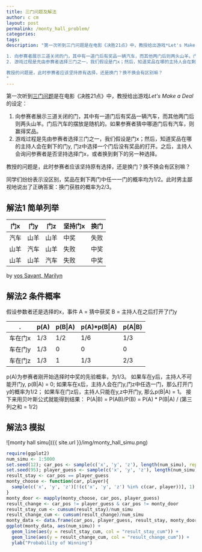 ```yaml
---
title: 三门问题及解法
author: c cm
layout: post
permalink: /monty_hall_problem/
categories:
tags:
description: "第一次听到三门问题是在电影《决胜21点》中，教授给出游戏*Let's Make a Deal*的设定：

1. 向参赛者展示三道关闭的门，其中有一道门后有奖品一辆汽车，而其他两门后则两头山羊。门后汽车的摆放是随机的。如果参赛者猜中哪道门后有汽车，则赢得奖品。
2. 游戏过程是先由参赛者选择三门之一，我们假设是门x；然后，知道奖品在哪的主持人会在剩下的门y, 门z中选择一个门后没有奖品的打开。之后，主持人会询问参赛者是否坚持选择门x，或者换到剩下的另一种选择。

教授的问题是，此时参赛者应该坚持原有选择，还是换门？换不换会有区别嘛？
"
---
```



第一次听到[三门问题](http://en.wikipedia.org/wiki/Monty_Hall_problem)是在电影《决胜21点》中，教授给出游戏*Let's Make a Deal*的设定：

1. 向参赛者展示三道关闭的门，其中有一道门后有奖品一辆汽车，而其他两门后则两头山羊。门后汽车的摆放是随机的。如果参赛者猜中哪道门后有汽车，则赢得奖品。
2. 游戏过程是先由参赛者选择三门之一，我们假设是门x；然后，知道奖品在哪的主持人会在剩下的门y, 门z中选择一个门后没有奖品的打开。之后，主持人会询问参赛者是否坚持选择门x，或者换到剩下的另一种选择。

教授的问题是，此时参赛者应该坚持原有选择，还是换门？换不换会有区别嘛？

同学们纷纷表示没区别，奖品在剩下两门中任一一门的概率均为1/2。此时男主鄙视地说出了正确答案：换门获胜的概率为2/3。

## 解法1 简单列举
门x  | 门y   | 门z |坚持门x|换门
-----|------|-----|------|----
汽车 | 山羊  | 山羊 |中奖  |失败
山羊 | 汽车  | 山羊 |失败  |中奖
山羊 | 山羊  | 汽车 |失败  |中奖

by [vos Savant, Marilyn](http://marilynvossavant.com/game-show-problem/)

## 解法2 条件概率
假设参数者还是选择的x，事件
A = 猜中获奖
B = 主持人在之后打开了门y

 .     | p(A) | p(B\|A) |p(A)*p(B\|A)|p(A\|B)
-------|------|---------|------------|----
车在门x | 1/3  | 1/2     |1/6         |1/3
车在门y | 1/3  | 0       |0           |0
车在门z | 1/3  | 1       |1/3         |2/3

p(A)为参赛者刚开始选择时中奖的先验概率，为1/3。
如果车在y后，主持人不可能开门y, p(B|A) = 0;
如果车在x后，主持人会在门y,门z中任选一门，那么打开门y的概率为1/2；
如果车在门z后，主持人只能在y,z中开门y, 那么p(B|A) = 1。
接下来用贝叶斯公式就能得到结果：
P(A|B) = P(AB)/P(B) = P(A) * P(B|A) / (第三列之和 = 1/2)

## 解法3 模拟
![monty hall simu]({{ site.url }}/img/monty_hall_simu.png)

```r
require(ggplot2)
num_simu <- 1:5000
set.seed(12); car_pos <- sample(c('x', 'y', 'z'), length(num_simu), replace = T)
set.seed(95); player_guess <- sample(c('x', 'y', 'z'), length(num_simu), replace = T)
result_stay <- car_pos == player_guess
monty_choose <- function(car, player){
  sample(c('x', 'y', 'z')[!(c('x', 'y', 'z') %in% c(car, player))], 1)
}
monty_door <- mapply(monty_choose, car_pos, player_guess)
result_change <- car_pos != player_guess & car_pos != monty_door
result_stay_cum <- cumsum(result_stay)/num_simu
result_change_cum <- cumsum(result_change)/num_simu
monty_data <- data.frame(car_pos, player_guess, result_stay, monty_door, result_change, result_stay_cum, result_change_cum)
ggplot(monty_data, aes(num_simu)) +
  geom_line(aes(y = result_stay_cum, col = "result_stay_cum")) + 
  geom_line(aes(y = result_change_cum, col = "result_change_cum")) +
  ylab("Probability of Winning")
```